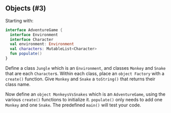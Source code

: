 ## Objects (#3)

Starting with:

```kotlin
interface AdventureGame {
  interface Environment
  interface Character
  val environment: Environment
  val characters: MutableList<Character>
  fun populate()
}
```

Define a class `Jungle` which is an `Environment`, and classes `Monkey` and
`Snake` that are each `Character`s. Within each class, place an `object
Factory` with a `create()` function. Give `Monkey` and `Snake` a `toString()`
that returns their class name.

Now define an `object MonkeysVsSnakes` which is an `AdventureGame`, using the
various `create()` functions to initialize it. `populate()` only needs to add
one `Monkey` and one `Snake`. The predefined `main()` will test your code.